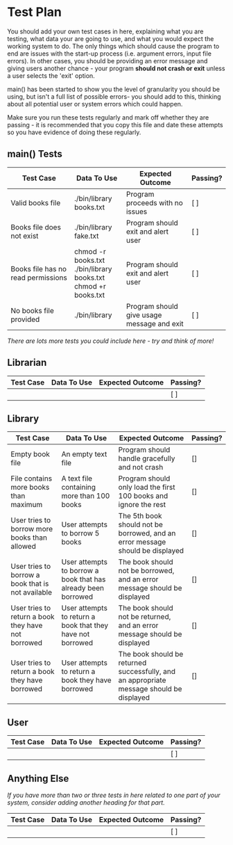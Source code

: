 # Test Plan

You should add your own test cases in here, explaining what you are testing, what data your are going to use, and what you would expect the working system to do. The only things which should cause the program to end are issues with the start-up process (i.e. argument errors, input file errors). In other cases, you should be providing an error message and giving users another chance - your program **should not crash or exit** unless a user selects the 'exit' option.

main() has been started to show you the level of granularity you should be using, but isn't a full list of possible errors- you should add to this, thinking about all potential user or system errors which could happen.

Make sure you run these tests regularly and mark off whether they are passing - it is recommended that you copy this file and date these attempts so you have evidence of doing these regularly.

## main() Tests

| Test Case      | Data To Use | Expected Outcome | Passing? |
| ----------- | ----------- | ----------- | ------------ |
| Valid books file  | ./bin/library books.txt  | Program proceeds with no issues | [ ] |
| Books file does not exist  |  ./bin/library fake.txt  |  Program should exit and alert user | [ ] |
| Books file has no read permissions | chmod -r books.txt <br> ./bin/library books.txt <br> chmod +r books.txt | Program should exit and alert user | [ ] |
| No books file provided | ./bin/library  | Program should give usage message and exit | [ ] |

*There are lots more tests you could include here - try and think of more!*

## Librarian

 | Test Case | Data To Use | Expected Outcome | Passing? |
 | -- | -- | -- | -- |
 |  |  |  | [ ] |

## Library

| Test Case | Data To Use | Expected Outcome | Passing? |
| -- | -- | -- | -- |
| Empty book file | An empty text file | Program should handle gracefully and not crash | [] |
| File contains more books than maximum | A text file containing more than 100 books | Program should only load the first 100 books and ignore the rest | [] |
| User tries to borrow more books than allowed | User attempts to borrow 5 books | The 5th book should not be borrowed, and an error message should be displayed | [] |
| User tries to borrow a book that is not available | User attempts to borrow a book that has already been borrowed | The book should not be borrowed, and an error message should be displayed | [] |
| User tries to return a book they have not borrowed | User attempts to return a book that they have not borrowed | The book should not be returned, and an error message should be displayed | [] |
| User tries to return a book they have borrowed | User attempts to return a book they have borrowed | The book should be returned successfully, and an appropriate message should be displayed | [] |

## User

 | Test Case | Data To Use | Expected Outcome | Passing? |
 | -- | -- | -- | -- |
 |  |  |  | [ ] |

## Anything Else

*If you have more than two or three tests in here related to one part of your system, consider adding another heading for that part.*

 | Test Case | Data To Use | Expected Outcome | Passing? |
 | -- | -- | -- | -- |
 |  |  |  | [ ] |
